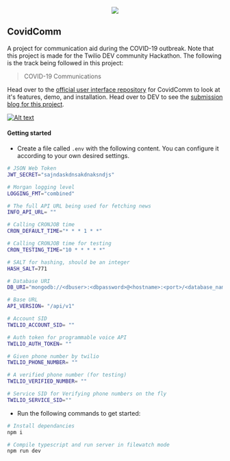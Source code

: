 <p align="center">
<img src="https://fontmeme.com/permalink/200418/03eb6d29fa600fb86446393494a44f7a.png">
</p>


## CovidComm

A project for communication aid during the COVID-19 outbreak. Note that this project is made for the Twilio DEV community Hackathon. The following is the track being followed in this project:

> COVID-19 Communications

Head over to the [official user interface repository](https://github.com/L04DB4L4NC3R/covidcomm-ui/blob/master/README.md) for CovidComm to look at it's features, demo, and installation. Head over to DEV to see the [submission blog for this project](https://dev.to/l04db4l4nc3r/twilio-dev-hackathon-project-2c9o). 

[![Alt text](https://img.shields.io/badge/docs-view%20documentation-yellowgreen)](https://documenter.getpostman.com/view/3896915/SzfDx5Hi)

#### Getting started

* Create a file called `.env` with the following content. You can configure it according to your own desired settings.

```bash
# JSON Web Token
JWT_SECRET="sajndaskdnsakdnaksndjs"

# Morgan logging level
LOGGING_FMT="combined"

# The full API URL being used for fetching news
INFO_API_URL= ""

# Calling CRONJOB time
CRON_DEFAULT_TIME="* * * 1 * *"

# Calling CRONJOB time for testing
CRON_TESTING_TIME="10 * * * * *"

# SALT for hashing, should be an integer
HASH_SALT=771

# Database URI
DB_URI="mongodb://<dbuser>:<dbpassword>@<hostname>:<port>/<database_name>"

# Base URL
API_VERSION= "/api/v1"

# Account SID
TWILIO_ACCOUNT_SID= ""

# Auth token for programmable voice API
TWILIO_AUTH_TOKEN= ""

# Given phone number by twilio
TWILIO_PHONE_NUMBER= ""

# A verified phone number (for testing)
TWILIO_VERIFIED_NUMBER= ""

# Service SID for Verifying phone numbers on the fly
TWILIO_SERVICE_SID=""
```

* Run the following commands to get started:

```sh
# Install dependancies
npm i

# Compile typescript and run server in filewatch mode
npm run dev
```
